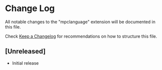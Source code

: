 # Change Log

All notable changes to the "mpclanguage" extension will be documented in this file.

Check [Keep a Changelog](http://keepachangelog.com/) for recommendations on how to structure this file.

## [Unreleased]

- Initial release